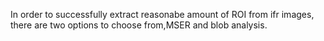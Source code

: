 In order to successfully extract reasonabe amount of ROI from ifr images, there are two options to choose from,MSER and blob analysis.
